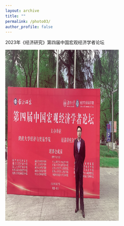 ```yaml
---
layout: archive
title: ""
permalink: /photo03/
author_profile: false
---
```


2023年《经济研究》第四届中国宏观经济学者论坛

<img src="/images/photo_changsha.jpg" height="540" width="360">

